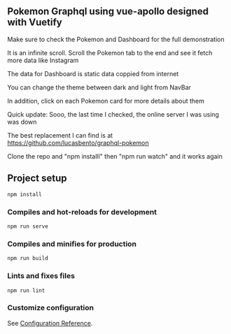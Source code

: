 ## Pokemon Graphql using vue-apollo designed with Vuetify

Make sure to check the Pokemon and Dashboard for the full demonstration

It is an infinite scroll. Scroll the Pokemon tab to the end and see it fetch more data like Instagram

The data for Dashboard is static data coppied from internet

You can change the theme between dark and light from NavBar

In addition, click on each Pokemon card for more details about them

Quick update: Sooo, the last time I checked, the online server I was using was down

The best replacement I can find is at https://github.com/lucasbento/graphql-pokemon

Clone the repo and "npm installl" then "npm run watch" and it works again

## Project setup

```
npm install
```

### Compiles and hot-reloads for development

```
npm run serve
```

### Compiles and minifies for production

```
npm run build
```

### Lints and fixes files

```
npm run lint
```

### Customize configuration

See [Configuration Reference](https://cli.vuejs.org/config/).
